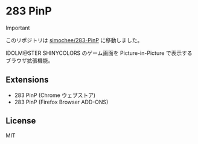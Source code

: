 # 283 PinP

> [!IMPORTANT]
> このリポジトリは [simochee/283-PinP](https://github.com/simochee/283-PinP) に移動しました。

IDOLM@STER SHINYCOLORS のゲーム画面を Picture-in-Picture で表示するブラウザ拡張機能。

## Extensions

- 283 PinP (Chrome ウェブストア)
- 283 PinP (Firefox Browser ADD-ONS)

## License

MIT
